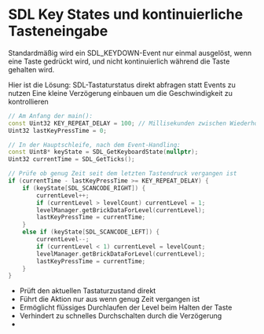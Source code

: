 # SDL Key States und kontinuierliche Tasteneingabe

Standardmäßig wird ein SDL_KEYDOWN-Event nur einmal ausgelöst, wenn eine Taste gedrückt wird, und nicht kontinuierlich
während die Taste gehalten wird.

Hier ist die Lösung:
SDL-Tastaturstatus direkt abfragen statt Events zu nutzen
Eine kleine Verzögerung einbauen um die Geschwindigkeit zu kontrollieren

```c++
// Am Anfang der main():
const Uint32 KEY_REPEAT_DELAY = 100; // Millisekunden zwischen Wiederholungen
Uint32 lastKeyPressTime = 0;

// In der Hauptschleife, nach dem Event-Handling:
const Uint8* keyState = SDL_GetKeyboardState(nullptr);
Uint32 currentTime = SDL_GetTicks();

// Prüfe ob genug Zeit seit dem letzten Tastendruck vergangen ist
if (currentTime - lastKeyPressTime >= KEY_REPEAT_DELAY) {
    if (keyState[SDL_SCANCODE_RIGHT]) {
        currentLevel++;
        if (currentLevel > levelCount) currentLevel = 1;
        levelManager.getBrickDataForLevel(currentLevel);
        lastKeyPressTime = currentTime;
    }
    else if (keyState[SDL_SCANCODE_LEFT]) {
        currentLevel--;
        if (currentLevel < 1) currentLevel = levelCount;
        levelManager.getBrickDataForLevel(currentLevel);
        lastKeyPressTime = currentTime;
    }
}
```

- Prüft den aktuellen Tastaturzustand direkt
- Führt die Aktion nur aus wenn genug Zeit vergangen ist
- Ermöglicht flüssiges Durchlaufen der Level beim Halten der Taste
- Verhindert zu schnelles Durchschalten durch die Verzögerung
- 